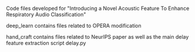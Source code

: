 Code files developed for "Introducing a Novel Acoustic Feature To
Enhance Respiratory Audio Classification"

deep_learn contains files related to OPERA modification

hand_craft contains files related to NeurIPS paper as well as the main delay feature extraction script delay.py
